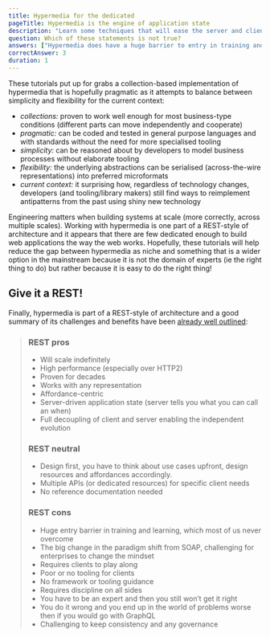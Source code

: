 ```yaml
---
title: Hypermedia for the dedicated
pageTitle: Hypermedia is the engine of application state
description: "Learn some techniques that will ease the server and client development"
question: Which of these statements is not true?
answers: ["Hypermedia does have a huge barrier to entry in training and learning", "REST requires discipline on all sides", "Hypermedia works with any representation", "Hypermedia over fetches"]
correctAnswer: 3
duration: 1
---
```


These tutorials put up for grabs a collection-based implementation of hypermedia that is hopefully pragmatic as it attempts to balance between simplicity and flexibility for the current context:

* _collections:_ proven to work well enough for most business-type conditions (different parts can move independently and cooperate)
* _pragmatic:_ can be coded and tested in general purpose languages and with standards without the need for more specialised tooling
* _simplicity:_ can be reasoned about by developers to model business processes without elaborate tooling
* _flexibility:_ the underlying abstractions can be serialised (across-the-wire representations) into preferred microformats
* _current context:_ it surprising how, regardless of technology changes, developers (and tooling/library makers) still find ways to reimplement antipatterns from the past using shiny new technology

Engineering matters when building systems at scale (more correctly, across multiple scales). Working with hypermedia is one part of a REST-style of architecture and it appears that there are few dedicated enough to build web applications the way the web works. Hopefully, these tutorials will help reduce the gap between hypermedia as niche and something that is a wider option in the mainstream because it is not the domain of experts (ie the right thing to do) but rather because it is easy to do the right thing!

## Give it a REST!

Finally, hypermedia is part of a REST-style of architecture and a good summary of its challenges and benefits have been [already well outlined](https://blog.goodapi.co/rest-vs-graphql-a-critical-review-5f77392658e7):
 
> ### REST pros
> * Will scale indefinitely
> * High performance (especially over HTTP2)
> * Proven for decades
> * Works with any representation
> * Affordance-centric
> * Server-driven application state (server tells you what you can call an when)
> * Full decoupling of client and server enabling the independent evolution
>
> ### REST neutral
> * Design first, you have to think about use cases upfront, design resources and affordances accordingly.
> * Multiple APIs (or dedicated resources) for specific client needs
> * No reference documentation needed
>
> ### REST cons
> * Huge entry barrier in training and learning, which most of us never overcome
> * The big change in the paradigm shift from SOAP, challenging for enterprises to change the mindset
> * Requires clients to play along
> * Poor or no tooling for clients
> * No framework or tooling guidance
> * Requires discipline on all sides
> * You have to be an expert and then you still won’t get it right
> * You do it wrong and you end up in the world of problems worse then if you would go with GraphQL
> * Challenging to keep consistency and any governance